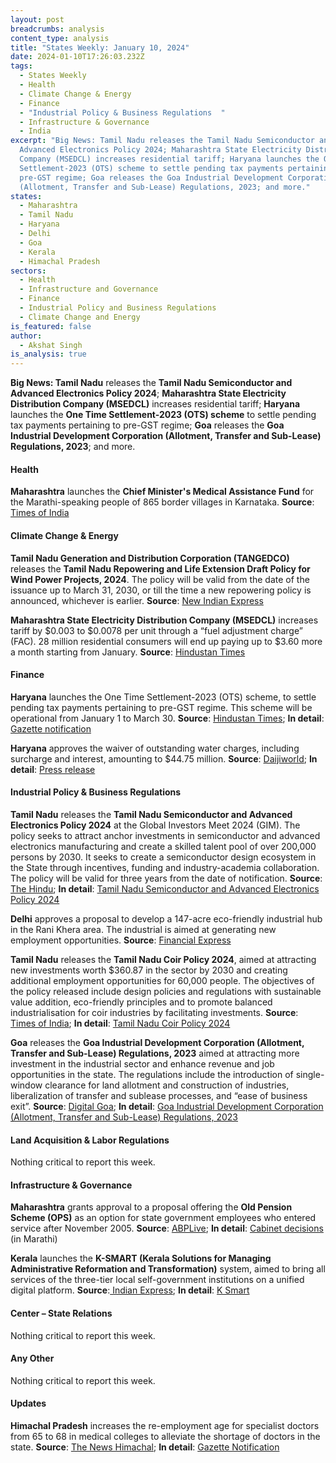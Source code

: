 ```yaml
---
layout: post
breadcrumbs: analysis
content_type: analysis
title: "States Weekly: January 10, 2024"
date: 2024-01-10T17:26:03.232Z
tags:
  - States Weekly
  - Health 
  - Climate Change & Energy
  - Finance
  - "Industrial Policy & Business Regulations  "
  - Infrastructure & Governance
  - India
excerpt: "Big News: Tamil Nadu releases the Tamil Nadu Semiconductor and
  Advanced Electronics Policy 2024; Maharashtra State Electricity Distribution
  Company (MSEDCL) increases residential tariff; Haryana launches the One Time
  Settlement-2023 (OTS) scheme to settle pending tax payments pertaining to
  pre-GST regime; Goa releases the Goa Industrial Development Corporation
  (Allotment, Transfer and Sub-Lease) Regulations, 2023; and more."
states:
  - Maharashtra
  - Tamil Nadu
  - Haryana
  - Delhi
  - Goa
  - Kerala
  - Himachal Pradesh
sectors:
  - Health
  - Infrastructure and Governance
  - Finance
  - Industrial Policy and Business Regulations
  - Climate Change and Energy
is_featured: false
author:
  - Akshat Singh
is_analysis: true
---
```

**Big News: Tamil Nadu** releases the **Tamil Nadu Semiconductor and Advanced Electronics Policy 2024**; **Maharashtra State Electricity Distribution Company (MSEDCL)** increases residential tariff; **Haryana** launches the **One Time Settlement-2023 (OTS) scheme** to settle pending tax payments pertaining to pre-GST regime; **Goa** releases the **Goa Industrial Development Corporation (Allotment, Transfer and Sub-Lease) Regulations, 2023**; and more.



#### Health 

**Maharashtra** launches the **Chief Minister's Medical Assistance Fund** for the Marathi-speaking people of 865 border villages in Karnataka. **Source**: [Times of India](https://timesofindia.indiatimes.com/city/hubballi/maha-govt-launches-medical-aid-scheme-for-marathi-speaking-residents-of-karnataka/articleshow/106587959.cms)

#### Climate Change & Energy

**Tamil Nadu Generation and Distribution Corporation (TANGEDCO)** releases the **Tamil Nadu Repowering and Life Extension Draft Policy for Wind Power Projects, 2024**. The policy will be valid from the date of the issuance up to March 31, 2030, or till the time a new repowering policy is announced, whichever is earlier. **Source**: [New Indian Express](https://www.newindianexpress.com/states/tamil-nadu/2024/jan/04/tangedco-releases-draft-repowering-policy-for-wind-power-projects-in-tn-2647682.html)

**Maharashtra State Electricity Distribution Company (MSEDCL)** increases tariff by $0.003 to $0.0078 per unit through a “fuel adjustment charge” (FAC). 28 million residential consumers will end up paying up to $3.60 more a month starting from January. **Source**: [Hindustan Times](https://www.hindustantimes.com/cities/mumbai-news/msedcl-hikes-power-tariff-from-january-101704136348567.html)



#### Finance

**Haryana** launches the One Time Settlement-2023 (OTS) scheme, to settle pending tax payments pertaining to pre-GST regime. This scheme will be operational from January 1 to March 30. **Source**: [Hindustan Times](https://www.hindustantimes.com/cities/chandigarh-news/haryana-government-launches-one-time-settlement-scheme-to-settle-pre-gst-tax-dues-101704045556241.html); **In detail**: [Gazette notification](https://haryanatax.gov.in/HEX/DownloadPDF?formName=/Notifications/Settlement_Scheme/Settlement_Notification/OTS_30_12_23.pdf)[](https://haryanatax.gov.in/HEX/DownloadPDF?formName=/Notifications/Settlement_Scheme/Settlement_Notification/OTS_30_12_23.pdf)

**Haryana** approves the waiver of outstanding water charges, including surcharge and interest, amounting to $44.75 million. **Source**: [Daijiworld](https://www.daijiworld.com/index.php/news/newsDisplay?newsID=1155086); **In detail**: [Press release](https://haryanacmoffice.gov.in/03-january-2024-0)



#### Industrial Policy & Business Regulations  

**Tamil Nadu** releases the **Tamil Nadu Semiconductor and Advanced Electronics Policy 2024** at the Global Investors Meet 2024 (GIM). The policy seeks to attract anchor investments in semiconductor and advanced electronics manufacturing and create a skilled talent pool of over 200,000 persons by 2030. It seeks to create a semiconductor design ecosystem in the State through incentives, funding and industry-academia collaboration. The policy will be valid for three years from the date of notification. **Source**: [The Hindu](https://www.thehindu.com/news/national/tamil-nadu/tamil-nadu-to-tap-into-semiconductor-electronics-sectors-rolls-out-policy-to-attract-investors/article67716171.ece); **In detail**: [Tamil Nadu Semiconductor and Advanced Electronics Policy 2024](https://investingintamilnadu.com/DIGIGOV/StaticAttachment?AttachmentFileName=/pdf/poli_noti/SCP_2024.pdf)

**Delhi** approves a proposal to develop a 147-acre eco-friendly industrial hub in the Rani Khera area. The industrial is aimed at generating new employment opportunities. **Source**: [Financial Express](https://www.financialexpress.com/business/infrastructure-delhis-path-to-sustainable-growth-govt-unveils-plan-for-eco-friendly-industrial-hub-in-rani-khera-3354061/)

**Tamil Nadu** releases the **Tamil Nadu Coir Policy 2024**, aimed at attracting new investments worth $360.87 in the sector by 2030 and creating additional employment opportunities for 60,000 people. The objectives of the policy released include design policies and regulations with sustainable value addition, eco-friendly principles and to promote balanced industrialisation for coir industries by facilitating investments. **Source**: [Times of India](https://timesofindia.indiatimes.com/city/chennai/cm-releases-coir-policy-2024-to-attract-new-investments/articleshow/106559831.cms); **In detail**: [Tamil Nadu Coir Policy 2024](https://www.thehindu.com/news/national/tamil-nadu/67705944-TN-Coir-Policy-2024.pdf)

**Goa** releases the **Goa Industrial Development Corporation (Allotment, Transfer and Sub-Lease) Regulations, 2023** aimed at attracting more investment in the industrial sector and enhance revenue and job opportunities in the state. The regulations include the introduction of single-window clearance for land allotment and construction of industries, liberalization of transfer and sublease processes, and “ease of business exit”. **Source**: [Digital Goa](https://digitalgoa.com/state-hopeful-of-attracting-more-investment-through-revamped-industrial-policies/); **In detail**: [Goa Industrial Development Corporation (Allotment, Transfer and Sub-Lease) Regulations, 2023](https://www.goaidc.com/GIDC/downloads/Goa%20Industrial%20Development%20Corporation%20(Allotment,%20Transfer%20and%20Sub-Lease)%20Regulation,%202023.pdf)



#### Land Acquisition & Labor Regulations  

Nothing critical to report this week.



#### Infrastructure & Governance

**Maharashtra** grants approval to a proposal offering the **Old Pension Scheme (OPS)** as an option for state government employees who entered service after November 2005. **Source**: [ABPLive](https://news.abplive.com/states/maharashtra-cabinet-approves-old-pension-scheme-ops-for-govt-employees-eknath-shinde-maharashtra-news-1654382); **In detail**: [Cabinet decisions ](https://www.maharashtra.gov.in/Upload/PDF/Revised_59_Dt04-01-2024_Cabinet%20Decisions_Meeting_No59.pdf)(in Marathi)

**Kerala** launches the **K-SMART (Kerala Solutions for Managing Administrative Reformation and Transformation)** system, aimed to bring all services of the three-tier local self-government institutions on a unified digital platform. **Source**:[ Indian Express](https://indianexpress.com/article/cities/thiruvananthapuram/kerala-cm-launches-k-smart-app-for-digital-access-to-govt-services-9091134/); **In detail**: [K Smart](https://ksmart.lsgkerala.gov.in/ui/web-portal/news)



#### Center – State Relations 

Nothing critical to report this week.



#### Any Other

Nothing critical to report this week.



#### Updates

**Himachal Pradesh** increases the re-employment age for specialist doctors from 65 to 68 in medical colleges to alleviate the shortage of doctors in the state. **Source**: [The News Himachal](https://thenewshimachal.com/2023/12/healthcare-boost-himachal-pradesh-adopts-new-policy-to-address-specialist-doctor-shortage/); **In detail**: [Gazette Notification](https://rajpatrahimachal.nic.in/OPENFILE1.aspx?ID=%20193/GAZETTE/2023-18/12/2023%20&etype=SPECIAL)
